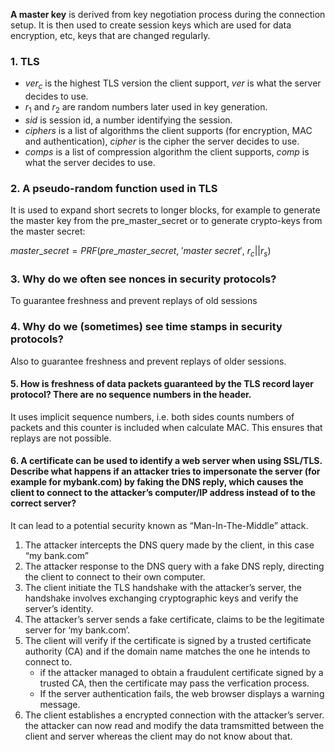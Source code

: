 **A master key** is derived from key negotiation process during the connection setup. It is then used to create session keys which are used for data encryption, etc, keys that are changed regularly.

### 1. TLS

- $ver_{c}$ is the highest TLS version the client support, $ver$ is what the server decides to use.
- $r_{1}$ and $r_{2}$ are random numbers later used in key generation.
- $sid$ is session id, a number identifying the session.
- $ciphers$ is a list of algorithms the client supports (for encryption, MAC and authentication), $cipher$ is the cipher the server decides to use.
- $comps$ is a list of compression algorithm the client supports, $comp$ is what the server decides to use.

### 2. A pseudo-random function used in TLS

It is used to expand short secrets to longer blocks, for example to generate the master key from the pre_master_secret or to generate crypto-keys from the master secret:

$master\_secret = PRF(pre\_master\_secret,\ 'master\ secret',\ r_{c} || r_{s})$

### 3. Why do we often see nonces in security protocols?

To guarantee freshness and prevent replays of old sessions

### 4. Why do we (sometimes) see time stamps in security protocols?

Also to guarantee freshness and prevent replays of older sessions.



#### 5. How is freshness of data packets guaranteed by the TLS record layer protocol? There are no sequence numbers in the header.

It uses implicit sequence numbers, i.e. both sides counts numbers of packets and this counter is included when calculate MAC. This ensures that replays are not possible.



#### 6. A certificate can be used to identify a web server when using SSL/TLS. Describe what happens if an attacker tries to impersonate the server (for example for mybank.com) by faking the DNS reply, which causes the client to connect to the attacker’s computer/IP address instead of to the correct server?

It can lead to a potential security known as “Man-In-The-Middle” attack.

1. The attacker intercepts the DNS query made by the client, in this case “my bank.com”
2. The attacker response to the DNS query with a fake DNS reply, directing the client to connect to their own computer.
3. The client initiate the TLS handshake with the attacker’s server, the handshake involves exchanging cryptographic keys and verify the server’s identity.
4. The attacker’s server sends a fake certificate, claims to be the legitimate server for ‘my bank.com’.
5. The client will verify if the certificate is signed by a trusted certificate authority (CA) and if the domain name matches the one he intends to connect to.
   - if the attacker managed to obtain a fraudulent certificate signed by a trusted CA, then the certificate may pass the verfication process.
   - If the server authentication fails, the web browser displays a warning message.
6. The client establishes a encrypted connection with the attacker’s server. the attacker can now read and modify the data tramsmitted between the client and server whereas the client may do not know about that.
